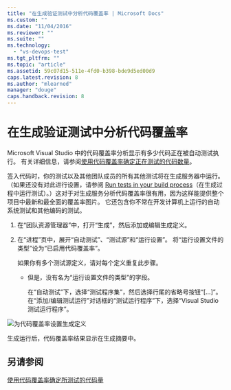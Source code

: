 ```yaml
---
title: "在生成验证测试中分析代码覆盖率 | Microsoft Docs"
ms.custom: ""
ms.date: "11/04/2016"
ms.reviewer: ""
ms.suite: ""
ms.technology: 
  - "vs-devops-test"
ms.tgt_pltfrm: ""
ms.topic: "article"
ms.assetid: 59c07d15-511e-4fd0-b398-bde9d5ed00d9
caps.latest.revision: 8
ms.author: "mlearned"
manager: "douge"
caps.handback.revision: 8
---
```

# <a name="analyzing-code-coverage-in-build-verification-tests"></a>在生成验证测试中分析代码覆盖率
Microsoft Visual Studio 中的代码覆盖率分析显示有多少代码正在被自动测试执行。 有关详细信息，请参阅[使用代码覆盖率确定正在测试的代码数量](../test/using-code-coverage-to-determine-how-much-code-is-being-tested.md)。  
  
 签入代码时，你的测试以及其他团队成员的所有其他测试将在生成服务器中运行。 （如果还没有对此进行设置，请参阅 [Run tests in your build process](http://msdn.microsoft.com/Library/d05743a1-c5cf-447e-bed9-bed3cb595e38)（在生成过程中运行测试）。）这对于对生成服务分析代码覆盖率很有用，因为这样能提供整个项目中最新和最全面的覆盖率图片。 它还包含你不常在开发计算机上运行的自动系统测试和其他编码的测试。  
  
1.  在“团队资源管理器”中，打开“生成”，然后添加或编辑生成定义。  
  
2.  在“进程”页中，展开“自动测试”、“测试源”和“运行设置”。 将“运行设置文件的类型”设为“已启用代码覆盖率”。  
  
     如果你有多个测试源定义，请对每个定义重复此步骤。  
  
    -   但是，没有名为“运行设置文件的类型”的字段。  
  
         在“自动测试”下，选择“测试程序集”，然后选择行尾的省略号按钮“[...]”。 在“添加/编辑测试运行”对话框的“测试运行程序”下，选择“Visual Studio 测试运行程序”。  
  
 ![为代码覆盖率设置生成定义](../test/media/codecoverage-plaincc.png "CodeCoverage-plainCC")  
  
 生成运行后，代码覆盖率结果显示在生成摘要中。  
  
## <a name="see-also"></a>另请参阅  
 [使用代码覆盖率确定所测试的代码量](../test/using-code-coverage-to-determine-how-much-code-is-being-tested.md)


<!--HONumber=Feb17_HO4-->


